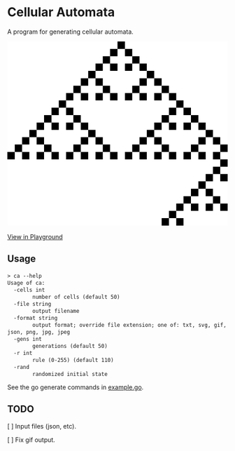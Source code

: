 # Cellular Automata

A program for generating cellular automata.

![Rule 18](example/18.png "Rule 18")

[View in Playground](https://jmank88.github.io/ca/playground/?rule=18)

## Usage

```
> ca --help
Usage of ca:
  -cells int
    	number of cells (default 50)
  -file string
    	output filename
  -format string
    	output format; override file extension; one of: txt, svg, gif, json, png, jpg, jpeg
  -gens int
    	generations (default 50)
  -r int
    	rule (0-255) (default 110)
  -rand
    	randomized initial state
```

See the go generate commands in [example.go](example.go).

## TODO

[ ] Input files (json, etc).

[ ] Fix gif output.
